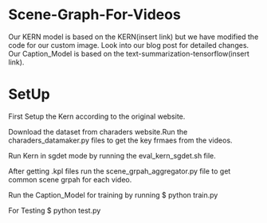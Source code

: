 # Scene-Graph-For-Videos

Our KERN model is based on the KERN(insert link) but we have modified the code for our custom image. Look into our blog post for detailed changes. Our Caption_Model is based on the text-summarization-tensorflow(insert link).

# SetUp
First Setup the Kern according to the original website. 

Download the dataset from charaders website.Run the charaders_datamaker.py files to get the key frmaes from the videos.

Run Kern in sgdet mode by running the eval_kern_sgdet.sh file.

After getting .kpl files run the scene_grpah_aggregator.py file to get common scene grpah for each video.

Run the Caption_Model for training by running 
 $ python train.py

For Testing 
$ python test.py

